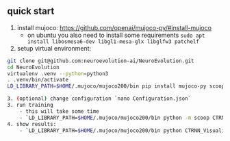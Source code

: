 

## quick start

1. install mujoco: https://github.com/openai/mujoco-py/#install-mujoco
	- on ubuntu you also need to install some requirements `sudo apt install libosmesa6-dev libgl1-mesa-glx libglfw3 patchelf`
2. setup virtual environment:
```bash
git clone git@github.com:neuroevolution-ai/NeuroEvolution.git
cd NeuroEvolution
virtualenv .venv --python=python3
. .venv/bin/activate
LD_LIBRARY_PATH=$HOME/.mujoco/mujoco200/bin pip install mujoco-py scoop pybullet 'gym[all]' torch deap matplotlib```

3. (optional) change configuration `nano Configuration.json`
3. run training
	- this will take some time
	- `LD_LIBRARY_PATH=$HOME/.mujoco/mujoco200/bin python -m scoop CTRNN_ReinforcementLearning_CMA-ES.py`
4. show results:
	- `LD_LIBRARY_PATH=$HOME/.mujoco/mujoco200/bin python CTRNN_Visualisierung.py`
